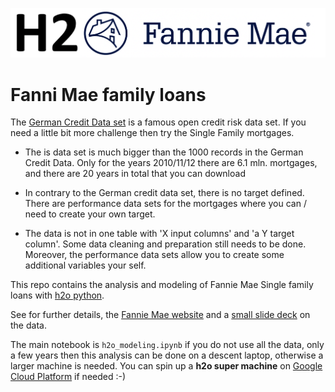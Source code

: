 ![](h2o_fannie.png)

# Fanni Mae family loans

The [German Credit Data set](https://archive.ics.uci.edu/ml/datasets/statlog+(german+credit+data)) is a famous open credit risk data set. If you need a little bit more challenge then try the Single Family mortgages. 

* The is data set is much bigger than the 1000 records in the German Credit Data. Only for the years 2010/11/12 there are 6.1 mln. mortgages, and there are 20 years in total that you can download

* In contrary to the German credit data set, there is no target defined. There are performance data sets for the mortgages where you can / need to create your own target.

* The data is not in one table with 'X input columns' and 'a Y target column'. Some data cleaning and preparation still needs to be done. Moreover, the performance data sets allow you to create some additional variables your self.

This repo contains the analysis and modeling of Fannie Mae Single family loans with [h2o python](https://docs.h2o.ai/h2o/latest-stable/h2o-py/docs/intro.html).

See for further details, the [Fannie Mae website](https://www.fanniemae.com/portal/funding-the-market/data/loan-performance-data.html) and a [small slide deck](https://www.fanniemae.com/resources/file/fundmarket/pdf/webinar-101.pdf) on the data.

The main notebook is `h2o_modeling.ipynb` if you do not use all the data, only a few years then this analysis can be done on a descent laptop, otherwise a larger machine is needed. You can spin up a **h2o super machine** on [Google Cloud Platform](https://cloud.google.com/) if needed :-)
